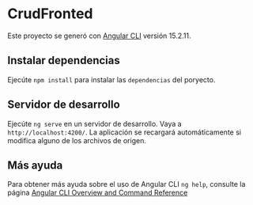 # CrudFronted

Este proyecto se generó con [Angular CLI](https://github.com/angular/angular-cli) versión 15.2.11.

## Instalar dependencias

Ejecúte `npm install` para instalar las  `dependencias` del poryecto.

## Servidor de desarrollo

Ejecúte `ng serve` en un servidor de desarrollo. Vaya a `http://localhost:4200/`. La aplicación se recargará automáticamente si modifica alguno de los archivos de origen.

## Más ayuda

Para obtener más ayuda sobre el uso de Angular CLI `ng help`, consulte la página [Angular CLI Overview and Command Reference](https://angular.io/cli)

